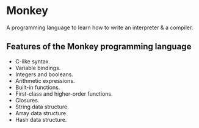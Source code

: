 # Monkey
A programming language to learn how to write an interpreter & a compiler.

## Features of the Monkey programming language
- C-like syntax.
- Variable bindings.
- Integers and booleans.
- Arithmetic expressions.
- Built-in functions.
- First-class and higher-order functions.
- Closures.
- String data structure.
- Array data structure.
- Hash data structure.
